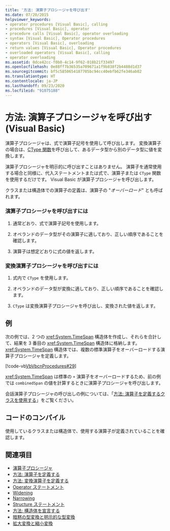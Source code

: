 ```yaml
---
title: '方法: 演算子プロシージャを呼び出す'
ms.date: 07/20/2015
helpviewer_keywords:
- operator procedures [Visual Basic], calling
- procedures [Visual Basic], operator
- procedure calls [Visual Basic], operator overloading
- syntax [Visual Basic], Operator procedures
- operators [Visual Basic], overloading
- return values [Visual Basic], Operator procedures
- overloaded operators [Visual Basic], calling
- operator overloading
ms.assetid: 0dce42cc-f0b0-4c14-9f62-018b21f33497
ms.openlocfilehash: 0e88ff7b36535a709671a1f9b838f2b4488d1d37
ms.sourcegitcommit: bf5c5850654187705bc94cc40ebfb62fe346ab02
ms.translationtype: HT
ms.contentlocale: ja-JP
ms.lasthandoff: 09/23/2020
ms.locfileid: "91075188"
---
```

# <a name="how-to-call-an-operator-procedure-visual-basic"></a>方法: 演算子プロシージャを呼び出す (Visual Basic)

演算子プロシージャは、式で演算子記号を使用して呼び出します。 変換演算子の場合は、[CType 関数](../../../language-reference/functions/ctype-function.md)を呼び出して、あるデータ型から別のデータ型に値を変換します。  
  
 演算子プロシージャを明示的に呼び出すことはありません。 演算子を通常使用する場合と同様に、代入ステートメントまたは式で、演算子または `CType` 関数を使用するだけです。 Visual Basic が演算子プロシージャを呼び出します。  
  
 クラスまたは構造体での演算子の定義は、演算子の "*オーバーロード*" とも呼ばれます。  
  
### <a name="to-call-an-operator-procedure"></a>演算子プロシージャを呼び出すには  
  
1. 通常どおり、式で演算子記号を使用します。  
  
2. オペランドのデータ型がその演算子に適しており、正しい順序であることを確認します。  
  
3. 演算子は想定どおりに式の値を返します。  
  
### <a name="to-call-a-conversion-operator-procedure"></a>変換演算子プロシージャを呼び出すには  
  
1. 式内で `CType` を使用します。  
  
2. オペランドのデータ型が変換に適しており、正しい順序であることを確認します。  
  
3. `CType` は変換演算子プロシージャを呼び出し、変換された値を返します。  
  
## <a name="example"></a>例  

 次の例では、2 つの <xref:System.TimeSpan> 構造体を作成し、それらを合計して、結果を 3 番目の <xref:System.TimeSpan> 構造体に格納します。 <xref:System.TimeSpan> 構造体では、複数の標準演算子をオーバーロードする演算子プロシージャを定義します。  
  
 [!code-vb[VbVbcnProcedures#29](~/samples/snippets/visualbasic/VS_Snippets_VBCSharp/VbVbcnProcedures/VB/Class1.vb#29)]  
  
 <xref:System.TimeSpan> は標準の `+` 演算子をオーバーロードするため、前の例では `combinedSpan` の値を計算するときに演算子プロシージャを呼び出します。  
  
 会話演算子プロシージャの呼び出しの例については、「[方法: 演算子を定義するクラスを使用する](./how-to-use-a-class-that-defines-operators.md)」をご覧ください。  
  
## <a name="compile-the-code"></a>コードのコンパイル  

 使用しているクラスまたは構造体で、使用する演算子が定義されていることを確認します。  
  
## <a name="see-also"></a>関連項目

- [演算子プロシージャ](./operator-procedures.md)
- [方法: 演算子を定義する](./how-to-define-an-operator.md)
- [方法: 変換演算子を定義する](./how-to-define-a-conversion-operator.md)
- [Operator ステートメント](../../../language-reference/statements/operator-statement.md)
- [Widening](../../../language-reference/modifiers/widening.md)
- [Narrowing](../../../language-reference/modifiers/narrowing.md)
- [Structure ステートメント](../../../language-reference/statements/structure-statement.md)
- [方法: 構造体を宣言する](../data-types/how-to-declare-a-structure.md)
- [暗黙の型変換と明示的な型変換](../data-types/implicit-and-explicit-conversions.md)
- [拡大変換と縮小変換](../data-types/widening-and-narrowing-conversions.md)
